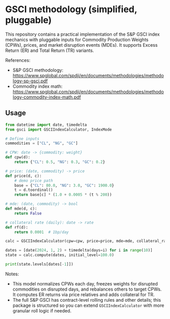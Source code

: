 # GSCI methodology (simplified, pluggable)

This repository contains a practical implementation of the S&P GSCI index mechanics with pluggable inputs for Commodity Production Weights (CPWs), prices, and market disruption events (MDEs). It supports Excess Return (ER) and Total Return (TR) variants.

References:
- S&P GSCI methodology: https://www.spglobal.com/spdji/en/documents/methodologies/methodology-sp-gsci.pdf
- Commodity index math: https://www.spglobal.com/spdji/en/documents/methodologies/methodology-commodity-index-math.pdf

## Usage

```python
from datetime import date, timedelta
from gsci import GSCIIndexCalculator, IndexMode

# Define inputs
commodities = ["CL", "NG", "GC"]

# CPW: date -> {commodity: weight}
def cpw(d):
    return {"CL": 0.5, "NG": 0.3, "GC": 0.2}

# price: (date, commodity) -> price
def price(d, c):
    # demo price path
    base = {"CL": 80.0, "NG": 3.0, "GC": 1900.0}
    t = d.toordinal()
    return base[c] * (1.0 + 0.0005 * (t % 200))

# mde: (date, commodity) -> bool
def mde(d, c):
    return False

# collateral rate (daily): date -> rate
def rf(d):
    return 0.0001  # 1bp/day

calc = GSCIIndexCalculator(cpw=cpw, price=price, mde=mde, collateral_rate=rf)

dates = [date(2024, 1, 2) + timedelta(days=i) for i in range(10)]
state = calc.compute(dates, initial_level=100.0)

print(state.levels[dates[-1]])
```

Notes:
- This model normalizes CPWs each day, freezes weights for disrupted commodities on disrupted days, and rebalances others to target CPWs. It computes ER returns via price relatives and adds collateral for TR.
- The full S&P GSCI has contract-level rolling rules and other details; this package is structured so you can extend `GSCIIndexCalculator` with more granular roll logic if needed.
